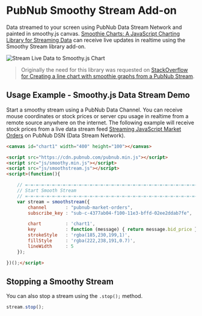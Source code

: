 # PubNub Smoothy Stream Add-on

Data streamed to your screen using PubNub Data Stream Network
and painted in smoothy.js canvas.
[Smoothie Charts: A JavaScript Charting Library for Streaming Data](http://smoothiecharts.org/)
can receive live updates in realtime using the Smoothy Stream library add-on.

![Stream Live Data to Smoothy.js Chart](http://stephenlb.github.io/pubnub-smoothy/smoothy-stream.gif)

> Originally the need for this library was requested on [StackOverflow for Creating a line chart with smoothie graphs from a PubNub Stream](http://stackoverflow.com/questions/27511102/creating-a-line-chart-with-smoothie-graphs-from-a-pubnub-stream).

## Usage Example - Smoothy.js Data Stream Demo

Start a smoothy stream using a PubNub Data Channel.
You can receive mouse coordinates or stock prices or server cpu usage
in realtime from a remote source anywhere on the internet.
The following example will receive stock prices from a live
data stream feed
[Streaming JavaScript Market Orders](http://www.pubnub.com/developers/data-streams/market-orders)
on PubNub DSN (Data Stream Network).

```html
<canvas id="chart1" width="400" height="100"></canvas>

<script src="https://cdn.pubnub.com/pubnub.min.js"></script>
<script src="js/smoothy.min.js"></script>
<script src="js/smoothstream.js"></script>
<script>(function(){

    // =-=-=-=-=-=-=-=-=-=-=-=-=-=-=-=-=-=-=-=-=-=-=-=-=-=-=-=-=-=-=-=-=-=-=-=
    // Start Smooth Stream
    // =-=-=-=-=-=-=-=-=-=-=-=-=-=-=-=-=-=-=-=-=-=-=-=-=-=-=-=-=-=-=-=-=-=-=-=
    var stream = smoothstream({
        channel       : "pubnub-market-orders",
        subscribe_key : "sub-c-4377ab04-f100-11e3-bffd-02ee2ddab7fe",

        chart         : 'chart1',
        key           : function (message) { return message.bid_price },
        strokeStyle   : 'rgba(185,230,199,1)',
        fillStyle     : 'rgba(222,238,191,0.7)',
        lineWidth     : 5
    });

})();</script>
```

## Stopping a Smoothy Stream

You can also stop a stream using the `.stop();` method.

```javascript
stream.stop();
```
